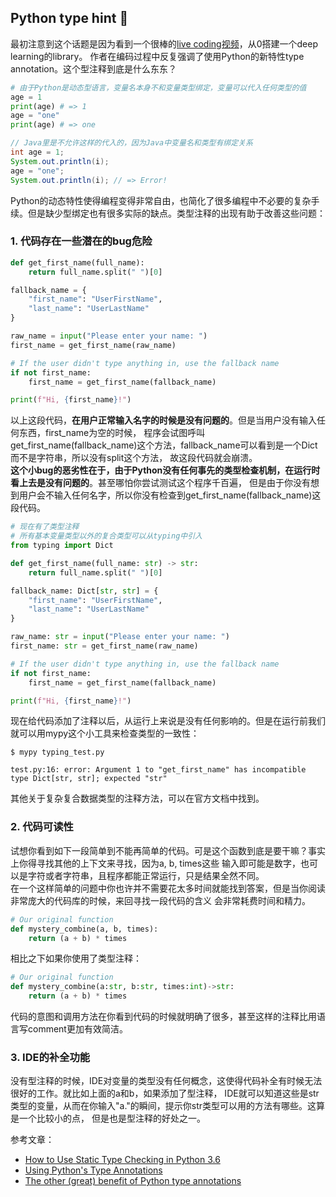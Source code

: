 ## Python type hint :melon:

最初注意到这个话题是因为看到一个很棒的[live coding视频](https://www.youtube.com/watch?v=o64FV-ez6Gw)，从0搭建一个deep learning的library。
作者在编码过程中反复强调了使用Python的新特性type annotation。这个型注释到底是什么东东？

```Python
# 由于Python是动态型语言，变量名本身不和变量类型绑定，变量可以代入任何类型的值
age = 1
print(age) # => 1 
age = "one"
print(age) # => one 
```
```Java
// Java里是不允许这样的代入的，因为Java中变量名和类型有绑定关系
int age = 1;
System.out.println(i);
age = "one";
System.out.println(i); // => Error!
```

Python的动态特性使得编程变得非常自由，也简化了很多编程中不必要的复杂手续。但是缺少型绑定也有很多实际的缺点。类型注释的出现有助于改善这些问题：   
### 1. 代码存在一些潜在的bug危险
```Python
def get_first_name(full_name):
    return full_name.split(" ")[0]

fallback_name = {
    "first_name": "UserFirstName",
    "last_name": "UserLastName"
}

raw_name = input("Please enter your name: ")
first_name = get_first_name(raw_name)

# If the user didn't type anything in, use the fallback name
if not first_name:
    first_name = get_first_name(fallback_name)

print(f"Hi, {first_name}!")
```

以上这段代码，**在用户正常输入名字的时候是没有问题的**。但是当用户没有输入任何东西，first_name为空的时候，
程序会试图呼叫get_first_name(fallback_name)这个方法，fallback_name可以看到是一个Dict而不是字符串，所以没有split这个方法，
故这段代码就会崩溃。   
**这个小bug的恶劣性在于，由于Python没有任何事先的类型检查机制，在运行时看上去是没有问题的**。甚至哪怕你尝试测试这个程序千百遍，
但是由于你没有想到用户会不输入任何名字，所以你没有检查到get_first_name(fallback_name)这段代码。   
```Python
# 现在有了类型注释
# 所有基本变量类型以外的复合类型可以从typing中引入
from typing import Dict

def get_first_name(full_name: str) -> str:
    return full_name.split(" ")[0]

fallback_name: Dict[str, str] = {
    "first_name": "UserFirstName",
    "last_name": "UserLastName"
}

raw_name: str = input("Please enter your name: ")
first_name: str = get_first_name(raw_name)

# If the user didn't type anything in, use the fallback name
if not first_name:
    first_name = get_first_name(fallback_name)

print(f"Hi, {first_name}!")
```
现在给代码添加了注释以后，从运行上来说是没有任何影响的。但是在运行前我们就可以用mypy这个小工具来检查类型的一致性：

```
$ mypy typing_test.py

test.py:16: error: Argument 1 to "get_first_name" has incompatible type Dict[str, str]; expected "str"
```

其他关于复杂复合数据类型的注释方法，可以在官方文档中找到。   

### 2. 代码可读性

试想你看到如下一段简单到不能再简单的代码。可是这个函数到底是要干嘛？事实上你得寻找其他的上下文来寻找，因为a, b, times这些
输入即可能是数字，也可以是字符或者字符串，且程序都能正常运行，只是结果全然不同。   
在一个这样简单的问题中你也许并不需要花太多时间就能找到答案，但是当你阅读非常庞大的代码库的时候，来回寻找一段代码的含义
会非常耗费时间和精力。
```Python
# Our original function
def mystery_combine(a, b, times):
    return (a + b) * times
```
相比之下如果你使用了类型注释：
```Python
# Our original function
def mystery_combine(a:str, b:str, times:int)->str:
    return (a + b) * times
```
代码的意图和调用方法在你看到代码的时候就明确了很多，甚至这样的注释比用语言写comment更加有效简洁。

### 3. IDE的补全功能
没有型注释的时候，IDE对变量的类型没有任何概念，这使得代码补全有时候无法很好的工作。就比如上面的a和b，如果添加了型注释，
IDE就可以知道这些是str类型的变量，从而在你输入"a."的瞬间，提示你str类型可以用的方法有哪些。这算是一个比较小的点，
但是也是型注释的好处之一。


参考文章：
- [How to Use Static Type Checking in Python 3.6](https://medium.com/@ageitgey/learn-how-to-use-static-type-checking-in-python-3-6-in-10-minutes-12c86d72677b)
- [Using Python's Type Annotations](https://dev.to/dstarner/using-pythons-type-annotations-4cfe)
- [The other (great) benefit of Python type annotations](https://medium.com/@shamir.stav_83310/the-other-great-benefit-of-python-type-annotations-896c7d077c6b)
